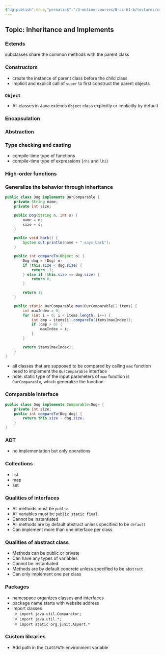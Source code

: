 ```yaml
---
{"dg-publish":true,"permalink":"/3-online-courses/0-cs-61-b/lectures/cs-61-b-2018-spring-learning-notes-chapter-4/","noteIcon":"","created":"2024-01-31T22:49:21.370+01:00","updated":"2024-01-31T22:56:14.855+01:00"}
---
```


## Topic: Inheritance and Implements

### Extends
subclasses share the common methods with the parent class
### Constructors
- create the instance of parent class before the child class
- implicit and explicit call of `super` to first construct the parent objects
### `Object`
- All classes in Java extends `Object` class explicitly or implicitly by default
### Encapsulation
### Abstraction
### Type checking and casting
- compile-time type of functions
- compile-time type of expressions (`rhs` and `lhs`)
### High-order functions
### Generalize the behavior through inheritance
```java
public class Dog implements OurComparable {
    private String name;
    private int size;

    public Dog(String n, int s) {
        name = n;
        size = s;
    }

    public void bark() {
        System.out.println(name + " says bark");
    }

    public int compareTo(Object o) {
        Dog dog = (Dog) o;
        if (this.size < dog.size) {
            return -1;
        } else if (this.size == dog.size) {
            return 0;
        }

        return 1;
    }

    public static OurComparable max(OurComparable[] items) {
        int maxIndex = 0;
        for (int i = 0; i < items.length; i++) {
            int cmp = items[i].compareTo(items[maxIndex]);
            if (cmp > 0) {
                maxIndex = i;
            }
        }

        return items[maxIndex];
    }
}
```
- all classes that are supposed to be compared by calling `max` function need to implement the `OurComparable` interface
- note: static type of the input parameters of `max` function is `OurComparable`, which generalize the function

### Comparable interface
```java
public class Dog implements Comparable<Dog> {
    private int size;
    public int compareTo(Dog dog) {
        return this.size - dog.size;
    }
}
```
### ADT
- no implementation but only operations
### Collections
- list
- map
- set
### Qualities of interfaces
- All methods must be `public`.
- All variables must be `public static final`.
- Cannot be instantiated
- All methods are by default abstract unless specified to be `default`
- Can implement more than one interface per class
### Qualities of abstract class
- Methods can be public or private
- Can have any types of variables
- Cannot be instantiated
- Methods are by default concrete unless specified to be `abstract`
- Can only implement one per class
### Packages
- namespace organizes classes and interfaces
- package name starts with website address
- import classes
    - `import java.util.Comparator;`
    - `import java.util.*;`
    - `import static org.junit.Assert.*`
### Custom libraries
- Add path in the `CLASSPATH` environment variable